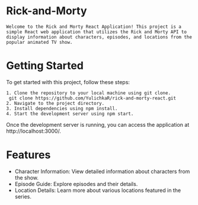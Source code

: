 # Rick-and-Morty
	Welcome to the Rick and Morty React Application! This project is a simple React web application that utilizes the Rick and Morty API to display information about characters, episodes, and locations from the popular animated TV show.

# Getting Started
  To get started with this project, follow these steps:

	1. Clone the repository to your local machine using git clone. 
     git clone https://github.com/YulichkaR/rick-and-morty-react.git
	2. Navigate to the project directory.
	3. Install dependencies using npm install.
	4. Start the development server using npm start.
Once the development server is running, you can access the application at http://localhost:3000/.

# Features
* Character Information: View detailed information about characters from the show.
* Episode Guide: Explore episodes and their details.
* Location Details: Learn more about various locations featured in the series.
